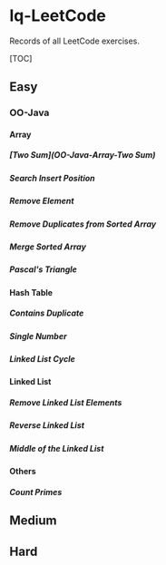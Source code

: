 # lq-LeetCode
Records of all LeetCode exercises. 

[TOC]

## Easy

### OO-Java

#### Array

##### [Two Sum](OO-Java-Array-Two Sum)

##### Search Insert Position

##### Remove Element

##### Remove Duplicates from Sorted Array

##### Merge Sorted Array

##### Pascal's Triangle

#### Hash Table

##### Contains Duplicate

##### Single Number

##### Linked List Cycle

#### Linked List

##### Remove Linked List Elements

##### Reverse Linked List

##### Middle of the Linked List

#### Others

##### Count Primes



## Medium



## Hard

